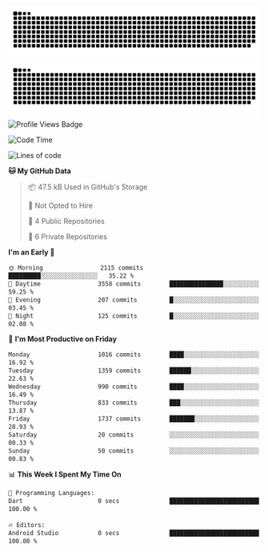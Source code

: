 <img src="https://github.com/nielsbaggerman/nielsbaggerman/blob/output/github-contribution-grid-snake.svg#gh-light-mode-only" alt="GitHub Snake Light">
<img src="https://github.com/nielsbaggerman/nielsbaggerman/blob/output/github-contribution-grid-snake-dark.svg#gh-dark-mode-only" alt="GitHub Snake Dark">
<img src="https://komarev.com/ghpvc/?username=nielsbaggerman&amp;label=Profile+Views" alt="Profile Views Badge" />

<!--START_SECTION:waka-->
![Code Time](http://img.shields.io/badge/Code%20Time-2%2C258%20hrs%2037%20mins-blue)

![Lines of code](https://img.shields.io/badge/From%20Hello%20World%20I%27ve%20Written-7.9%20million%20lines%20of%20code-blue)

**🐱 My GitHub Data** 

> 📦 47.5 kB Used in GitHub's Storage 
 > 
> 🚫 Not Opted to Hire
 > 
> 📜 4 Public Repositories 
 > 
> 🔑 6 Private Repositories 
 > 
**I'm an Early 🐤** 

```text
🌞 Morning                2115 commits        █████████░░░░░░░░░░░░░░░░   35.22 % 
🌆 Daytime                3558 commits        ███████████████░░░░░░░░░░   59.25 % 
🌃 Evening                207 commits         █░░░░░░░░░░░░░░░░░░░░░░░░   03.45 % 
🌙 Night                  125 commits         █░░░░░░░░░░░░░░░░░░░░░░░░   02.08 % 
```
📅 **I'm Most Productive on Friday** 

```text
Monday                   1016 commits        ████░░░░░░░░░░░░░░░░░░░░░   16.92 % 
Tuesday                  1359 commits        ██████░░░░░░░░░░░░░░░░░░░   22.63 % 
Wednesday                990 commits         ████░░░░░░░░░░░░░░░░░░░░░   16.49 % 
Thursday                 833 commits         ███░░░░░░░░░░░░░░░░░░░░░░   13.87 % 
Friday                   1737 commits        ███████░░░░░░░░░░░░░░░░░░   28.93 % 
Saturday                 20 commits          ░░░░░░░░░░░░░░░░░░░░░░░░░   00.33 % 
Sunday                   50 commits          ░░░░░░░░░░░░░░░░░░░░░░░░░   00.83 % 
```


📊 **This Week I Spent My Time On** 

```text
💬 Programming Languages: 
Dart                     0 secs              █████████████████████████   100.00 % 

🔥 Editors: 
Android Studio           0 secs              █████████████████████████   100.00 % 
```


<!--END_SECTION:waka-->
